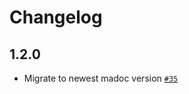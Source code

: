 # Changelog

## 1.2.0

- Migrate to newest madoc version [`#35`](https://github.com/cadgerfeast/vue-konami/pull/35)
